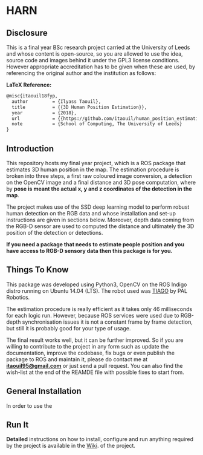 # HARN

## Disclosure

This is a final year BSc research project carried at the University of Leeds and whose content is open-source, so you are allowed to use the idea, source code and images behind it under the GPL3 license conditions. However appropriate accreditation has to be given when these are used, by referencing the original author and the institution as follows:

**LaTeX Reference:**
```latex
@misc{itaouil18fyp,
  author         = {Ilyass Taouil},
  title          = {{3D Human Position Estimation}},
  year           = {2018},
  url            = {{https://github.com/itaouil/human_position_estimation.git}},
  note           = {School of Computing, The University of Leeds}
}
```

## Introduction

This repository hosts my final year project, which is a ROS package that estimates 3D human position in the map. The estimation procedure is broken into three steps, a first raw coloured image conversion, a detection on the OpenCV image and a final distance and 3D pose computation, where by **pose is meant the actual x, y and z coordinates of the detection in the map**.

The project makes use of the SSD deep learning model to perform robust human detection on the RGB data and whose installation and set-up instructions are given in sections below. Moreover, depth data coming from the RGB-D sensor are used to computed the distance and ultimately the 3D position of the detection or detections.

**If you need a package that needs to estimate people position and you have access to RGB-D sensory data then this package is for you.**

## Things To Know

This package was developed using Python3, OpenCV on the ROS Indigo distro running on Ubuntu 14.04 (LTS). The robot used was [TIAGO](http://tiago.pal-robotics.com/) by PAL Robotics.

The estimation procedure is really efficient as it takes only 46 milliseconds for each logic run. However, because ROS services were used due to RGB-depth synchronisation issues it is not a constant frame by frame detection, but still it is probably good for your type of usage.

The final result works well, but it can be further improved. So if you are willing to contribute to the project in any form such as update the documentation, improve the codebase, fix bugs or even publish the package to ROS and maintain it, please do contact me at **itaouil95@gmail.com** or just send a pull request. You can also find the wish-list at the end of the REAMDE file with possible fixes to start from.

## General Installation

In order to use the 

## Run It

**Detailed** instructions on how to install, configure and run anything required by the project is available in the [Wiki](https://github.com/itaouil/HARN/wiki). of the project.

